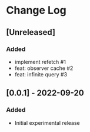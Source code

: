 # Change Log

## [Unreleased]
### Added
- implement refetch #1
- feat: observer cache #2
- feat: infinite query #3

## [0.0.1] - 2022-09-20
### Added
- Initial experimental release
